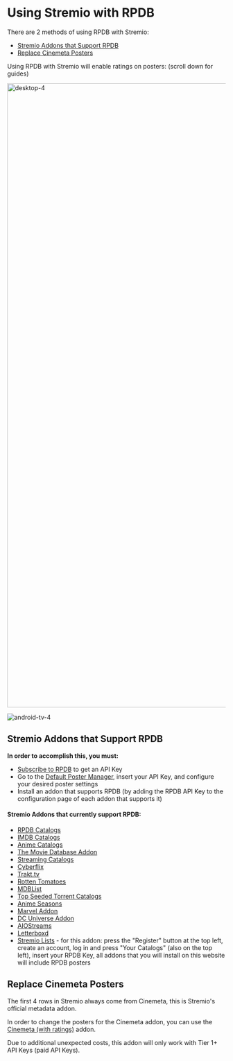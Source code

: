 # Using Stremio with RPDB

There are 2 methods of using RPDB with Stremio:
- [Stremio Addons that Support RPDB](#stremio-addons-that-support-rpdb)
- [Replace Cinemeta Posters](#replace-cinemeta-posters)

Using RPDB with Stremio will enable ratings on posters: (scroll down for guides)

<img width="1440" alt="desktop-4" src="https://github.com/user-attachments/assets/e96c301a-5f3f-48da-81c5-05b44002b8f6">

![android-tv-4](https://github.com/user-attachments/assets/a76b8a9b-9613-4e89-9fc2-de875705ae4c)


## Stremio Addons that Support RPDB

**In order to accomplish this, you must:**
- [Subscribe to RPDB](https://patreon.com/rpdb) to get an API Key
- Go to the [Default Poster Manager](https://manager.ratingposterdb.com/), insert your API Key, and configure your desired poster settings
- Install an addon that supports RPDB (by adding the RPDB API Key to the configuration page of each addon that supports it)

#### Stremio Addons that currently support RPDB:
- [RPDB Catalogs](https://1fe84bc728af-rpdb.baby-beamup.club/configure)
- [IMDB Catalogs](https://1fe84bc728af-imdb-catalogs.baby-beamup.club/configure)
- [Anime Catalogs](https://1fe84bc728af-stremio-anime-catalogs.baby-beamup.club/configure)
- [The Movie Database Addon](https://94c8cb9f702d-tmdb-addon.baby-beamup.club/configure)
- [Streaming Catalogs](https://7a82163c306e-stremio-netflix-catalog-addon.baby-beamup.club/configure)
- [Cyberflix](https://cyberflix.elfhosted.com/)
- [Trakt.tv](https://trakt.dexter21767.com/configure/)
- [Rotten Tomatoes](https://7a82163c306e-rottentomatoes.baby-beamup.club/configure)
- [MDBList](https://1fe84bc728af-stremio-mdblist.baby-beamup.club/configure)
- [Top Seeded Torrent Catalogs](https://1fe84bc728af-top-seeded.baby-beamup.club/configure)
- [Anime Seasons](https://1fe84bc728af-anime-seasons.baby-beamup.club/configure)
- [Marvel Addon](https://addon-marvel.onrender.com/configure)
- [DC Universe Addon](https://addon-dc-cq85.onrender.com/configure)
- [AIOStreams](https://aiostreams.elfhosted.com/stremio/configure)
- [Letterboxd](https://letterboxd.almosteffective.com/configure/)
- [Stremio Lists](https://www.journey.co.il/stremio/) - for this addon: press the "Register" button at the top left, create an account, log in and press "Your Catalogs" (also on the top left), insert your RPDB Key, all addons that you will install on this website will include RPDB posters

## Replace Cinemeta Posters

The first 4 rows in Stremio always come from Cinemeta, this is Stremio's official metadata addon.

In order to change the posters for the Cinemeta addon, you can use the [Cinemeta (with ratings)](https://cinemeta.ratingposterdb.com/) addon.

Due to additional unexpected costs, this addon will only work with Tier 1+ API Keys (paid API Keys).

